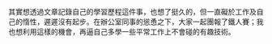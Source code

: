 其實想透過文章記錄自己的學習歷程這件事，也想了挺久的，但一直礙於工作及自己的惰性，遲遲沒有起步。在辦公室同事的慫恿之下，大家一起團報了鐵人賽；我也想利用這樣的機會，再逼自己多學一些平常工作上不會碰的有趣技術。